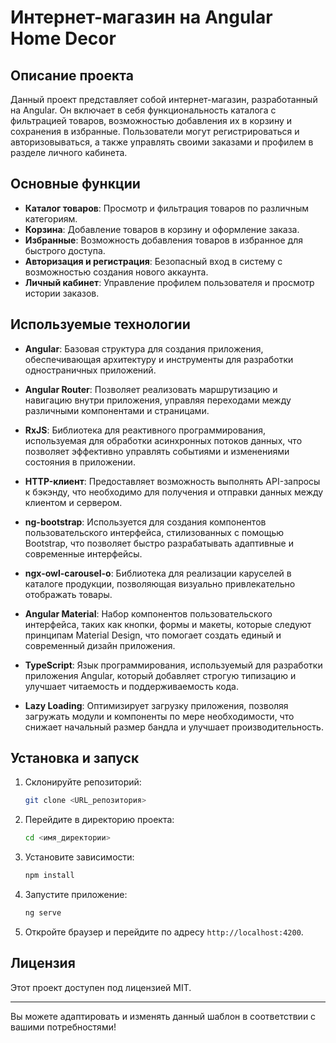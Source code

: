 # Интернет-магазин на Angular Home Decor

## Описание проекта

Данный проект представляет собой интернет-магазин, разработанный на Angular. Он включает в себя функциональность каталога с фильтрацией товаров, возможностью добавления их в корзину и сохранения в избранные. 
Пользователи могут регистрироваться и авторизовываться, а также управлять своими заказами и профилем в разделе личного кабинета.

## Основные функции

- **Каталог товаров**: Просмотр и фильтрация товаров по различным категориям.
- **Корзина**: Добавление товаров в корзину и оформление заказа.
- **Избранные**: Возможность добавления товаров в избранное для быстрого доступа.
- **Авторизация и регистрация**: Безопасный вход в систему с возможностью создания нового аккаунта.
- **Личный кабинет**: Управление профилем пользователя и просмотр истории заказов.

## Используемые технологии

- **Angular**: Базовая структура для создания приложения, обеспечивающая архитектуру и инструменты для разработки одностраничных приложений.
  
- **Angular Router**: Позволяет реализовать маршрутизацию и навигацию внутри приложения, управляя переходами между различными компонентами и страницами.
  
- **RxJS**: Библиотека для реактивного программирования, используемая для обработки асинхронных потоков данных, что позволяет эффективно управлять событиями и изменениями состояния в приложении.
  
- **HTTP-клиент**: Предоставляет возможность выполнять API-запросы к бэкэнду, что необходимо для получения и отправки данных между клиентом и сервером.
  
- **ng-bootstrap**: Используется для создания компонентов пользовательского интерфейса, стилизованных с помощью Bootstrap, что позволяет быстро разрабатывать адаптивные и современные интерфейсы.
  
- **ngx-owl-carousel-o**: Библиотека для реализации каруселей в каталоге продукции, позволяющая визуально привлекательно отображать товары.
  
- **Angular Material**: Набор компонентов пользовательского интерфейса, таких как кнопки, формы и макеты, которые следуют принципам Material Design, что помогает создать единый и современный дизайн приложения.
  
- **TypeScript**: Язык программирования, используемый для разработки приложения Angular, который добавляет строгую типизацию и улучшает читаемость и поддерживаемость кода.
  
- **Lazy Loading**: Оптимизирует загрузку приложения, позволяя загружать модули и компоненты по мере необходимости, что снижает начальный размер бандла и улучшает производительность.

## Установка и запуск

1. Склонируйте репозиторий:
   ```bash
   git clone <URL_репозитория>
   ```

2. Перейдите в директорию проекта:
   ```bash
   cd <имя_директории>
   ```

3. Установите зависимости:
   ```bash
   npm install
   ```

4. Запустите приложение:
   ```bash
   ng serve
   ```

5. Откройте браузер и перейдите по адресу `http://localhost:4200`.

## Лицензия

Этот проект доступен под лицензией MIT.

---

Вы можете адаптировать и изменять данный шаблон в соответствии с вашими потребностями!
